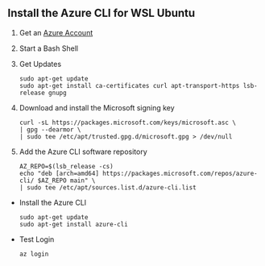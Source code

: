 ## Install the Azure CLI for WSL Ubuntu

1. Get an [Azure Account](https://azure.microsoft.com)

1. Start a Bash Shell

1. Get Updates

    ```
    sudo apt-get update
    sudo apt-get install ca-certificates curl apt-transport-https lsb-release gnupg
    ```

1. Download and install the Microsoft signing key

    ```
    curl -sL https://packages.microsoft.com/keys/microsoft.asc \
    | gpg --dearmor \
    | sudo tee /etc/apt/trusted.gpg.d/microsoft.gpg > /dev/null
    ```

1. Add the Azure CLI software repository

    ```
    AZ_REPO=$(lsb_release -cs)
    echo "deb [arch=amd64] https://packages.microsoft.com/repos/azure-cli/ $AZ_REPO main" \
    | sudo tee /etc/apt/sources.list.d/azure-cli.list    
    ```

* Install the Azure CLI

    ```
    sudo apt-get update
    sudo apt-get install azure-cli
    ```

* Test Login

    ```
    az login
    ```